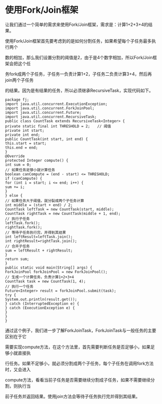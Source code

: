 # 使用Fork/Join框架

让我们通过一个简单的需求来使用Fork/Join框架，需求是：计算1+2+3+4的结果。

使用Fork/Join框架首先要考虑到的是如何分割任务，如果希望每个子任务最多执行两个

数的相加，那么我们设置分割的阈值是2，由于是4个数字相加，所以Fork/Join框架会把这个任

务fork成两个子任务，子任务一负责计算1+2，子任务二负责计算3+4，然后再join两个子任务

的结果。因为是有结果的任务，所以必须继承RecursiveTask，实现代码如下。

```
package fj;
import java.util.concurrent.ExecutionException;
import java.util.concurrent.ForkJoinPool;
import java.util.concurrent.Future;
import java.util.concurrent.RecursiveTask;
public class CountTask extends RecursiveTask<Integer> {
private static final int THRESHOLD = 2;　　// 阈值
private int start;
private int end;
public CountTask(int start, int end) {
this.start = start;
this.end = end;
}
@Override
protected Integer compute() {
int sum = 0;
// 如果任务足够小就计算任务
boolean canCompute = (end - start) <= THRESHOLD;
if (canCompute) {
for (int i = start; i <= end; i++) {
sum += i;
}
} else {
// 如果任务大于阈值，就分裂成两个子任务计算
int middle = (start + end) / 2;
CountTask leftTask = new CountTask(start, middle);
CountTask rightTask = new CountTask(middle + 1, end);
// 执行子任务
leftTask.fork();
rightTask.fork();
// 等待子任务执行完，并得到其结果
int leftResult=leftTask.join();
int rightResult=rightTask.join();
// 合并子任务
sum = leftResult + rightResult;
}
return sum;
}
public static void main(String[] args) {
ForkJoinPool forkJoinPool = new ForkJoinPool();
// 生成一个计算任务，负责计算1+2+3+4
CountTask task = new CountTask(1, 4);
// 执行一个任务
Future<Integer> result = forkJoinPool.submit(task);
try {
System.out.println(result.get());
} catch (InterruptedException e) {
} catch (ExecutionException e) {
}
}
}
```

通过这个例子，我们进一步了解ForkJoinTask，ForkJoinTask与一般任务的主要区别在于它

需要实现compute方法，在这个方法里，首先需要判断任务是否足够小，如果足够小就直接执

行任务。如果不足够小，就必须分割成两个子任务，每个子任务在调用fork方法时，又会进入

compute方法，看看当前子任务是否需要继续分割成子任务，如果不需要继续分割，则执行当

前子任务并返回结果。使用join方法会等待子任务执行完并得到其结果。

